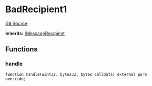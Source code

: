 # BadRecipient1
[Git Source](https://github.com/hyperlane-xyz/hyperlane-monorepo/blob/60f321f452052881dce4e22999022e11fc117456/contracts/test/bad-recipient/BadRecipient1.sol)

**Inherits:**
[IMessageRecipient](/contracts/interfaces/IMessageRecipient.sol/interface.IMessageRecipient.md)


## Functions
### handle


```solidity
function handle(uint32, bytes32, bytes calldata) external pure override;
```


